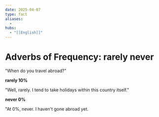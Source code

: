 ```yaml
---
date: 2025-04-07
type: fact
aliases:
  -
hubs:
  - "[[English]]"
---
```


# Adverbs of Frequency: rarely never

"When do you travel abroad?"


**rarely 10%**

"Well, rarely. I tend to take holidays within this country itself."


**never 0%**

"At 0%, never. I haven't gone abroad yet.

